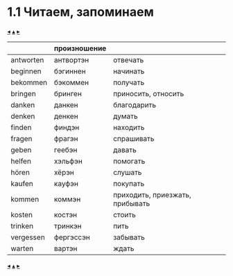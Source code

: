 # 1.1 Читаем, запоминаем

[&#9666;](./01.0_lesen_lernen_konjugieren.md) [&#9652;](../../index.md) [&#9656;](./01.2_ich.md)

| | произношение | |
|-|--------------|-|
| antworten	| антвортэн | отвечать
| beginnen	| бэгиннен  | начинать
| bekommen	| бэкоммен  | получать
| bringen	| бринген   | приносить, относить
| danken	| данкен    | благодарить
| denken	| денкен    | думать
| finden	| финдэн    | находить
| fragen	| фрагэн    | спрашивать
| geben	    | геебэн    | давать
| helfen	| хэльфэн   | помогать
| hören	    | хёрэн     | слушать
| kaufen	| кауфэн    | покупать
| kommen	| коммэн    | приходить, приезжать, прибывать
| kosten	| костэн    | стоить
| trinken	| тринкэн   | пить
| vergessen	| фергэссэн | забывать
| warten	| вартэн    | ждать

[&#9666;](./01.0_lesen_lernen_konjugieren.md) [&#9652;](../../index.md) [&#9656;](./01.2_ich)
